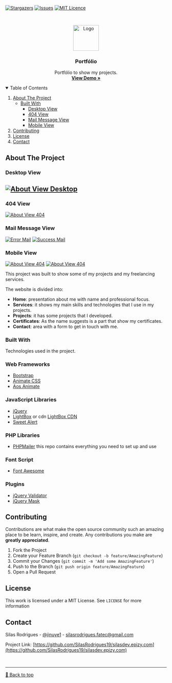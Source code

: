 [![Stargazers][stars-shield]][stars-url]
[![Issues][issues-shield]][issues-url]
[![MIT Licence][license-shield]][license-url]


<!-- PROJECT LOGO -->
<br />
<p align="center">
  <a href="http://silasdev.epizy.com">
    <img src="https://www.pngkit.com/png/full/143-1436083_computer-remix-big-image-png-clip-art-computer.png" alt="Logo" width="80" height="80">
  </a>

  <h3 align="center">Portfólio</h3>

  <p align="center">
    Portfólio to show my projects.
    <br />
    <a href="http://silasdev.epizy.com"><strong>View Demo »</strong></a>
    <br />
  </p>
</p>



<!-- TABLE OF CONTENTS -->
<details open="open">
  <summary>Table of Contents</summary>
  <ol>
    <li>
      <a href="#about-the-project">About The Project</a>
      <ul>
        <li><a href="#built-with">Built With</a>
          <ul>
            <li><a href="#desktop-view">Desktop View</a></li>
            <li><a href="#404-view">404 View</a></li>
            <li><a href="#mail-message-view">Mail Message View</a></li>
            <li><a href="#mobile-view">Mobile View</a></li>
          </ul>
        </li>
      </ul>
    </li>
    <li><a href="#contributing">Contributing</a></li>
    <li><a href="#license">License</a></li>
    <li><a href="#contact">Contact</a></li>
  </ol>
</details>



<!-- ABOUT THE PROJECT -->
## About The Project

### Desktop View
[![About View Desktop][product-screenshot]](http://silasdev.epizy.com)
-
### 404 View
[![About View 404][product-screenshot2]](http://silasrodrigues.epizy.com/Example404)

### Mail Message View
  [![Error Mail][product-screenshot5]](http://silasdev.epizy.com)
  [![Success Mail][product-screenshot6]](http://silasdev.epizy.com)

### Mobile View
  [![About View 404][product-screenshot3]](http://silasrodrigues.epizy.com/Example404)
  [![About View 404][product-screenshot4]](http://silasrodrigues.epizy.com/Example404)


This project was built to show some of my projects and my freelancing services.

The website is divided into:
* **Home**: presentation about me with name and professional focus.
* **Services**: it shows my main skills and technologies that I use in my projects.
* **Projects**: it has some projects that I developed.
* **Certificates**: As the name suggests is a part that show my certificates.
* **Contact**: area with a form to get in touch with me.

### Built With

Technologies used in the project.

### Web Frameworks
* [Bootstrap](https://getbootstrap.com)
* [Animate CSS](https://animate.style)
* [Aos Animate](https://michalsnik.github.io/aos/)

### JavaScript Libraries
* [jQuery](https://jquery.com)
* [LightBox](https://lokeshdhakar.com/projects/lightbox2/) or cdn [LightBox CDN](https://cdnjs.com/libraries/lightbox2)
* [Sweet Alert](https://sweetalert2.github.io)

### PHP Libraries
* [PHPMailer](https://github.com/PHPMailer/PHPMailer) this repo contains everything you need to set up and use

### Font Script
* [Font Awesome](https://fontawesome.com)

### Plugins
* [jQuery Validator](https://jqueryvalidation.org)
* [jQuery Mask](https://igorescobar.github.io/jQuery-Mask-Plugin/docs.html)


<!-- CONTRIBUTING -->
## Contributing

Contributions are what make the open source community such an amazing place to be learn, inspire, and create. Any contributions you make are **greatly appreciated**.

1. Fork the Project
2. Create your Feature Branch (`git checkout -b feature/AmazingFeature`)
3. Commit your Changes (`git commit -m 'Add some AmazingFeature'`)
4. Push to the Branch (`git push origin feature/AmazingFeature`)
5. Open a Pull Request


<!-- LICENSE -->
## License

This work is licensed under a MIT License. See `LICENSE` for more information


<!-- CONTACT -->
## Contact

Silas Rodrigues - [@jinuye1](https://twitter.com/jinuye1) - silasrodrigues.fatec@gmail.com

Project Link: [https://github.com/SilasRodrigues19/silasdev.epizy.com](https://github.com/SilasRodrigues19/silasdev.epizy.com)


   <!-- MARKDOWN LINKS & IMAGES -->
<!-- https://www.markdownguide.org/basic-syntax/#reference-style-links -->
[contributors-shield]: https://img.shields.io/github/contributors/SilasRodrigues19/silasdev.epizy.com.svg?style=for-the-badge
[contributors-url]: https://github.com/SilasRodrigues19/silasdev.epizy.com/graphs/contributors
[forks-shield]: https://img.shields.io/github/forks/SilasRodrigues19/silasdev.epizy.com.svg?style=for-the-badge
[forks-url]: https://github.com/SilasRodrigues19/silasdev.epizy.com/network/members
[stars-shield]: https://img.shields.io/github/stars/SilasRodrigues19/silasdev.epizy.com.svg?style=for-the-badge
[stars-url]: https://github.com/SilasRodrigues19/silasdev.epizy.com/stargazers
[issues-shield]: https://img.shields.io/github/issues/SilasRodrigues19/silasdev.epizy.com.svg?style=for-the-badge
[issues-url]: https://github.com/SilasRodrigues19/silasdev.epizy.com/issues
[license-shield]: https://img.shields.io/github/license/SilasRodrigues19/silasdev.epizy.com.svg?style=for-the-badge
[license-url]: https://github.com/SilasRodrigues19/silasdev.epizy.com/blob/master/LICENSE
[product-screenshot]: https://github.com/SilasRodrigues19/silasdev.epizy.com/blob/master/assets/img/preview.gif
[product-screenshot2]: https://github.com/SilasRodrigues19/silasdev.epizy.com/blob/master/assets/img/preview404.png
[product-screenshot3]: https://github.com/SilasRodrigues19/silasdev.epizy.com/blob/master/assets/img/preview2.gif
[product-screenshot4]: https://github.com/SilasRodrigues19/silasdev.epizy.com/blob/master/assets/img/preview404-mobile.png
[product-screenshot5]: https://github.com/SilasRodrigues19/silasdev.epizy.com/blob/master/assets/img/previewErrorMail.png
[product-screenshot6]: https://github.com/SilasRodrigues19/silasdev.epizy.com/blob/master/assets/img/previewSuccessMail.png

<br><hr>
[🔼 Back to top](#Portfólio)

